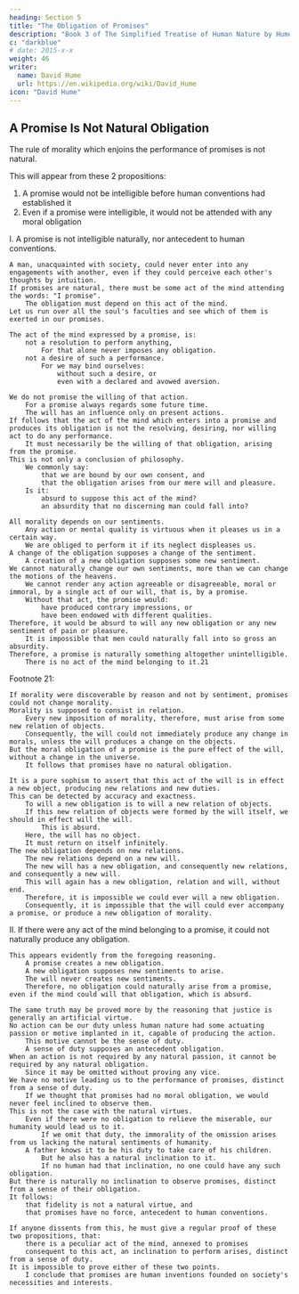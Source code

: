 ```yaml
---
heading: Section 5
title: "The Obligation of Promises"
description: "Book 3 of The Simplified Treatise of Human Nature by Hume"
c: "darkblue"
# date: 2015-x-x
weight: 46
writer:
  name: David Hume
  url: https://en.wikipedia.org/wiki/David_Hume
icon: "David Hume"
---
```




## A Promise Is Not Natural Obligation


The rule of morality which enjoins the performance of promises is not natural.

This will appear from these 2 propositions:

1. A promise would not be intelligible before human conventions had established it
2. Even if a promise were intelligible, it would not be attended with any moral obligation


I. A promise is not intelligible naturally, nor antecedent to human conventions.

    A man, unacquainted with society, could never enter into any engagements with another, even if they could perceive each other's thoughts by intuition.
    If promises are natural, there must be some act of the mind attending the words: "I promise".
        The obligation must depend on this act of the mind.
    Let us run over all the soul's faculties and see which of them is exerted in our promises.

    The act of the mind expressed by a promise, is:
        not a resolution to perform anything,
            For that alone never imposes any obligation.
        not a desire of such a performance.
            For we may bind ourselves:
                without such a desire, or
                even with a declared and avowed aversion.

    We do not promise the willing of that action.
        For a promise always regards some future time.
        The will has an influence only on present actions.
    If follows that the act of the mind which enters into a promise and produces its obligation is not the resolving, desiring, nor willing act to do any performance.
        It must necessarily be the willing of that obligation, arising from the promise.
    This is not only a conclusion of philosophy.
        We commonly say:
            that we are bound by our own consent, and
            that the obligation arises from our mere will and pleasure.
        Is it:
            absurd to suppose this act of the mind?
            an absurdity that no discerning man could fall into?

    All morality depends on our sentiments.
        Any action or mental quality is virtuous when it pleases us in a certain way.
        We are obliged to perform it if its neglect displeases us.
    A change of the obligation supposes a change of the sentiment.
        A creation of a new obligation supposes some new sentiment.
    We cannot naturally change our own sentiments, more than we can change the motions of the heavens.
        We cannot render any action agreeable or disagreeable, moral or immoral, by a single act of our will, that is, by a promise.
        Without that act, the promise would:
            have produced contrary impressions, or
            have been endowed with different qualities.
    Therefore, it would be absurd to will any new obligation or any new sentiment of pain or pleasure.
        It is impossible that men could naturally fall into so gross an absurdity.
    Therefore, a promise is naturally something altogether unintelligible.
        There is no act of the mind belonging to it.21


Footnote 21:

    If morality were discoverable by reason and not by sentiment, promises could not change morality.
    Morality is supposed to consist in relation.
        Every new imposition of morality, therefore, must arise from some new relation of objects.
        Consequently, the will could not immediately produce any change in morals, unless the will produces a change on the objects.
    But the moral obligation of a promise is the pure effect of the will, without a change in the universe.
        It follows that promises have no natural obligation.

    It is a pure sophism to assert that this act of the will is in effect a new object, producing new relations and new duties.
    This can be detected by accuracy and exactness.
        To will a new obligation is to will a new relation of objects.
        If this new relation of objects were formed by the will itself, we should in effect will the will.
            This is absurd.
        Here, the will has no object.
        It must return on itself infinitely.
    The new obligation depends on new relations.
        The new relations depend on a new will.
        The new will has a new obligation, and consequently new relations, and consequently a new will.
        This will again has a new obligation, relation and will, without end.
        Therefore, it is impossible we could ever will a new obligation.
        Consequently, it is impossible that the will could ever accompany a promise, or produce a new obligation of morality.


II. If there were any act of the mind belonging to a promise, it could not naturally produce any obligation.

    This appears evidently from the foregoing reasoning.
        A promise creates a new obligation.
        A new obligation supposes new sentiments to arise.
        The will never creates new sentiments.
        Therefore, no obligation could naturally arise from a promise, even if the mind could will that obligation, which is absurd.

    The same truth may be proved more by the reasoning that justice is generally an artificial virtue.
    No action can be our duty unless human nature had some actuating passion or motive implanted in it, capable of producing the action.
        This motive cannot be the sense of duty.
        A sense of duty supposes an antecedent obligation.
    When an action is not required by any natural passion, it cannot be required by any natural obligation.
        Since it may be omitted without proving any vice.
    We have no motive leading us to the performance of promises, distinct from a sense of duty.
        If we thought that promises had no moral obligation, we would never feel inclined to observe them.
    This is not the case with the natural virtues.
        Even if there were no obligation to relieve the miserable, our humanity would lead us to it.
            If we omit that duty, the immorality of the omission arises from us lacking the natural sentiments of humanity.
        A father knows it to be his duty to take care of his children.
            But he also has a natural inclination to it.
            If no human had that inclination, no one could have any such obligation.
    But there is naturally no inclination to observe promises, distinct from a sense of their obligation.
    It follows:
        that fidelity is not a natural virtue, and
        that promises have no force, antecedent to human conventions.

    If anyone dissents from this, he must give a regular proof of these two propositions, that:
        there is a peculiar act of the mind, annexed to promises
        consequent to this act, an inclination to perform arises, distinct from a sense of duty.
    It is impossible to prove either of these two points.
        I conclude that promises are human inventions founded on society's necessities and interests.

